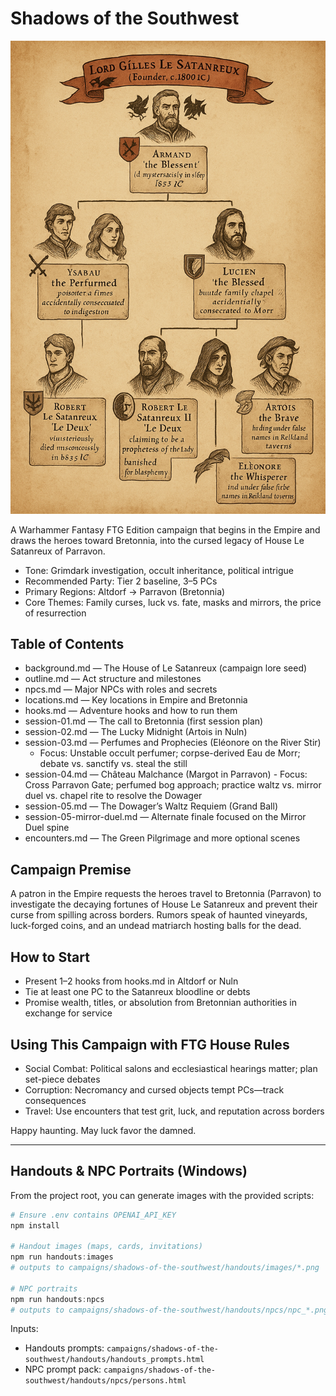 # Shadows of the Southwest

![Shadows of the Southwest cover](./ChatGPT%20Image%2025.%20okt.%202025,%2019_45_34.png)

A Warhammer Fantasy FTG Edition campaign that begins in the Empire and draws the heroes toward Bretonnia, into the cursed legacy of House Le Satanreux of Parravon.

- Tone: Grimdark investigation, occult inheritance, political intrigue
- Recommended Party: Tier 2 baseline, 3–5 PCs
- Primary Regions: Altdorf → Parravon (Bretonnia)
- Core Themes: Family curses, luck vs. fate, masks and mirrors, the price of resurrection

## Table of Contents
- background.md — The House of Le Satanreux (campaign lore seed)
- outline.md — Act structure and milestones
- npcs.md — Major NPCs with roles and secrets
- locations.md — Key locations in Empire and Bretonnia
- hooks.md — Adventure hooks and how to run them
- session-01.md — The call to Bretonnia (first session plan)
- session-02.md — The Lucky Midnight (Artois in Nuln)
- session-03.md — Perfumes and Prophecies (Eléonore on the River Stir)
	- Focus: Unstable occult perfumer; corpse-derived Eau de Morr; debate vs. sanctify vs. steal the still
- session-04.md — Château Malchance (Margot in Parravon)
		- Focus: Cross Parravon Gate; perfumed bog approach; practice waltz vs. mirror duel vs. chapel rite to resolve the Dowager
- session-05.md — The Dowager’s Waltz Requiem (Grand Ball)
- session-05-mirror-duel.md — Alternate finale focused on the Mirror Duel spine
- encounters.md — The Green Pilgrimage and more optional scenes

## Campaign Premise
A patron in the Empire requests the heroes travel to Bretonnia (Parravon) to investigate the decaying fortunes of House Le Satanreux and prevent their curse from spilling across borders. Rumors speak of haunted vineyards, luck-forged coins, and an undead matriarch hosting balls for the dead.

## How to Start
- Present 1–2 hooks from hooks.md in Altdorf or Nuln
- Tie at least one PC to the Satanreux bloodline or debts
- Promise wealth, titles, or absolution from Bretonnian authorities in exchange for service

## Using This Campaign with FTG House Rules
- Social Combat: Political salons and ecclesiastical hearings matter; plan set-piece debates
- Corruption: Necromancy and cursed objects tempt PCs—track consequences
- Travel: Use encounters that test grit, luck, and reputation across borders

Happy haunting. May luck favor the damned.

---

## Handouts & NPC Portraits (Windows)

From the project root, you can generate images with the provided scripts:

```powershell
# Ensure .env contains OPENAI_API_KEY
npm install

# Handout images (maps, cards, invitations)
npm run handouts:images
# outputs to campaigns/shadows-of-the-southwest/handouts/images/*.png

# NPC portraits
npm run handouts:npcs
# outputs to campaigns/shadows-of-the-southwest/handouts/npcs/npc_*.png
```

Inputs:
- Handouts prompts: `campaigns/shadows-of-the-southwest/handouts/handouts_prompts.html`
- NPC prompt pack: `campaigns/shadows-of-the-southwest/handouts/npcs/persons.html`
